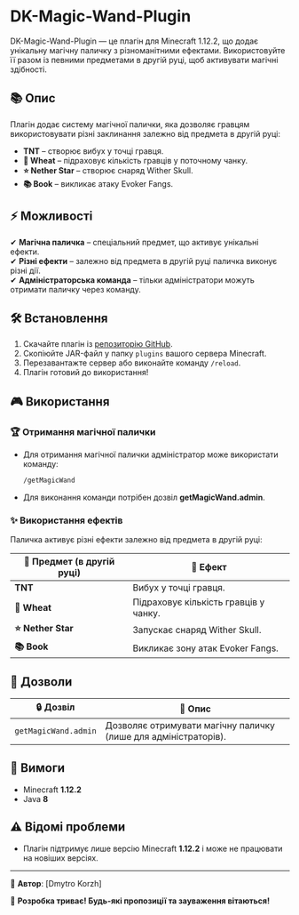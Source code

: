 # DK-Magic-Wand-Plugin  

DK-Magic-Wand-Plugin — це плагін для Minecraft 1.12.2, що додає унікальну магічну паличку з різноманітними ефектами. Використовуйте її разом із певними предметами в другій руці, щоб активувати магічні здібності.  

## 📚 Опис  

Плагін додає систему магічної палички, яка дозволяє гравцям використовувати різні заклинання залежно від предмета в другій руці:  

- **TNT** – створює вибух у точці гравця.  
- **🌾 Wheat** – підраховує кількість гравців у поточному чанку.  
- **⭐ Nether Star** – створює снаряд Wither Skull.  
- **📚 Book** – викликає атаку Evoker Fangs.  

## ⚡ Можливості  

✔ **Магічна паличка** – спеціальний предмет, що активує унікальні ефекти.  
✔ **Різні ефекти** – залежно від предмета в другій руці паличка виконує різні дії.  
✔ **Адміністраторська команда** – тільки адміністратори можуть отримати паличку через команду.  

## 🛠 Встановлення  

1. Скачайте плагін із [репозиторію GitHub](посилання_на_репозиторій).  
2. Скопіюйте JAR-файл у папку `plugins` вашого сервера Minecraft.  
3. Перезавантажте сервер або виконайте команду `/reload`.  
4. Плагін готовий до використання!  

## 🎮 Використання  

### 🏆 Отримання магічної палички  

- Для отримання магічної палички адміністратор може використати команду:  
  ```bash
  /getMagicWand
  ```  
- Для виконання команди потрібен дозвіл **getMagicWand.admin**.  

### ✨ Використання ефектів  

Паличка активує різні ефекти залежно від предмета в другій руці:  

| 🎢 Предмет (в другій руці) | 🎉 Ефект |
|-----------------|--------------------------------|
| **TNT**        | Вибух у точці гравця.         |
| **🌾 Wheat**      | Підраховує кількість гравців у чанку. |
| **⭐ Nether Star** | Запускає снаряд Wither Skull. |
| **📚 Book**       | Викликає зону атак Evoker Fangs. |

## 🔑 Дозволи  

| 🔒 Дозвіл | 📌 Опис |
|-----------|--------|
| `getMagicWand.admin` | Дозволяє отримувати магічну паличку (лише для адміністраторів). |

## 🔧 Вимоги  

- Minecraft **1.12.2**  
- Java **8**  

## ⚠ Відомі проблеми  

- Плагін підтримує лише версію Minecraft **1.12.2** і може не працювати на новіших версіях.  

---

📌 **Автор**: [Dmytro Korzh]   

🚀 **Розробка триває! Будь-які пропозиції та зауваження вітаються!**


